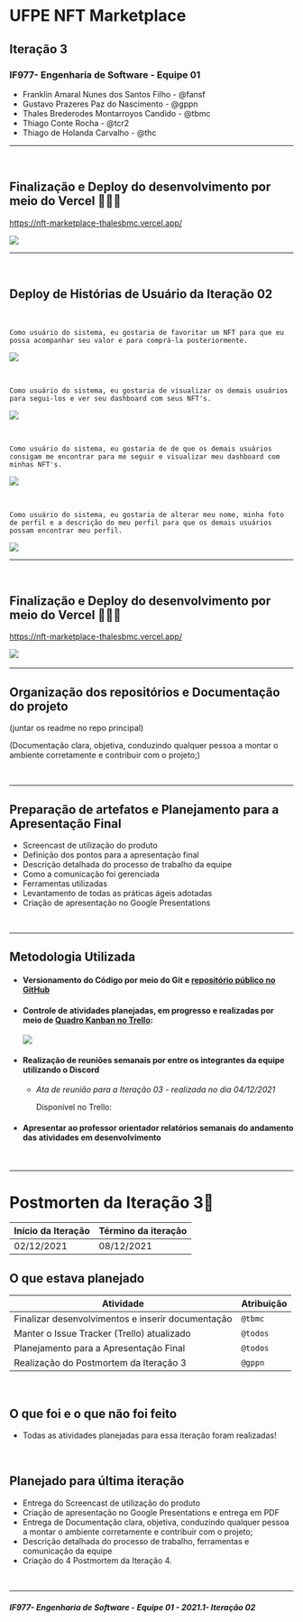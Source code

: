 # UFPE NFT Marketplace

## Iteração 3

### IF977- Engenharia de Software - Equipe 01

- Franklin Amaral Nunes dos Santos Filho - @fansf
- Gustavo Prazeres Paz do Nascimento - @gppn
- Thales Brederodes Montarroyos Candido - @tbmc
- Thiago Conte Rocha - @tcr2
- Thiago de Holanda Carvalho - @thc

---

&nbsp;

## Finalização e Deploy do desenvolvimento por meio do Vercel 👩🏻‍💻

https://nft-marketplace-thalesbmc.vercel.app/

![](deploy.jpg)

---

&nbsp;

## Deploy de Histórias de Usuário da Iteração 02

&nbsp;

```
Como usuário do sistema, eu gostaria de favoritar um NFT para que eu possa acompanhar seu valor e para comprá-la posteriormente.
```

![](favorite.jpeg)

&nbsp;

```
Como usuário do sistema, eu gostaria de visualizar os demais usuários para segui-los e ver seu dashboard com seus NFT's.
```

![](users.jpeg)

&nbsp;

```
Como usuário do sistema, eu gostaria de de que os demais usuários consigam me encontrar para me seguir e visualizar meu dashboard com minhas NFT's.
```

![](dash.jpeg)

&nbsp;

```
Como usuário do sistema, eu gostaria de alterar meu nome, minha foto de perfil e a descrição do meu perfil para que os demais usuários possam encontrar meu perfil.
```

![](profile.jpeg)

---

&nbsp;

## Finalização e Deploy do desenvolvimento por meio do Vercel 👩🏻‍💻

https://nft-marketplace-thalesbmc.vercel.app/

![](deploy.jpg)
&nbsp;

---

## Organização dos repositórios e Documentação do projeto

(juntar os readme no repo principal)

(Documentação clara, objetiva, conduzindo qualquer pessoa a montar o ambiente corretamente e contribuir com o projeto;)

&nbsp;

---

## Preparação de artefatos e Planejamento para a Apresentação Final

- Screencast de utilização do produto
- Definição dos pontos para a apresentação final
- Descrição detalhada do processo de trabalho da equipe
- Como a comunicação foi gerenciada
- Ferramentas utilizadas
- Levantamento de todas as práticas ágeis adotadas
- Criação de apresentação no Google Presentations

&nbsp;

---

## Metodologia Utilizada

- #### Versionamento do Código por meio do Git e [repositório público no GitHub](https://github.com/ThalesBMC/NFTMarketplace)
- #### Controle de atividades planejadas, em progresso e realizadas por meio de [Quadro Kanban no Trello](https://trello.com/b/JU5srUvv/quadro-kanban-projeto-es):

  ![](trello.jpg)

- #### Realização de reuniões semanais por entre os integrantes da equipe utilizando o Discord

  - _Ata de reunião para a Iteração 03 - realizada no dia 04/12/2021_

    Disponível no Trello:

- #### Apresentar ao professor orientador relatórios semanais do andamento das atividades em desenvolvimento
  &nbsp;
  &nbsp;

---

# Postmorten da Iteração 3📜

| Início da Iteração | Término da iteração |
| ------------------ | ------------------- |
| 02/12/2021         | 08/12/2021          |

## O que estava planejado

| Atividade                                         | Atribuição |
| ------------------------------------------------- | ---------- |
| Finalizar desenvolvimentos e inserir documentação | `@tbmc`    |
| Manter o Issue Tracker (Trello) atualizado        | `@todos`   |
| Planejamento para a Apresentação Final            | `@todos`   |
| Realização do Postmortem da Iteração 3            | `@gppn`    |

&nbsp;

## O que foi e o que não foi feito

- Todas as atividades planejadas para essa iteração foram realizadas!

&nbsp;

## Planejado para última iteração

- Entrega do Screencast de utilização do produto
- Criação de apresentação no Google Presentations e entrega em PDF
- Entrega de Documentação clara, objetiva, conduzindo qualquer pessoa a montar o ambiente corretamente e contribuir com o projeto;
- Descrição detalhada do processo de trabalho, ferramentas e comunicação da equipe
- Criação do 4 Postmortem da Iteração 4.

&nbsp;

---

##### _IF977- Engenharia de Software - Equipe 01 - 2021.1- Iteração 02_
